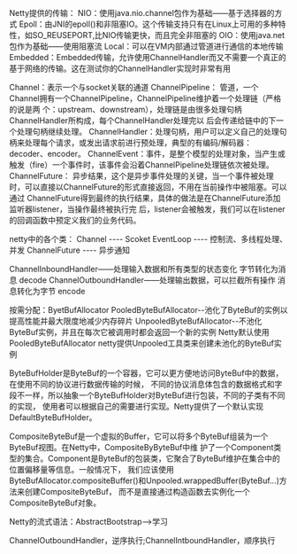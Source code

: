 Netty提供的传输：
NIO：使用java.nio.channel包作为基础——基于选择器的方式
Epoll：由JNI的epoll()和非阻塞IO。这个传输支持只有在Linux上可用的多种特性，如SO_REUSEPORT,比NIO传输更快，而且完全非阻塞的
OIO：使用java.net包作为基础——使用阻塞流
Local：可以在VM内部通过管道进行通信的本地传输
Embedded：Embedded传输，允许使用ChannelHandler而又不需要一个真正的基于网络的传输。这在测试你的ChannelHandler实现时非常有用


Channel：表示一个与socket关联的通道
ChannelPipeline： 管道，一个Channel拥有一个ChannelPipeline，ChannelPipeline维护着一个处理链（严格的说是两 个：upstream、downstream），处理链是由很多处理句柄ChannelHandler所构成，每个ChannelHandler处理完以 后会传递给链中的下一个处理句柄继续处理。
ChannelHandler：处理句柄，用户可以定义自己的处理句柄来处理每个请求，或发出请求前进行预处理，典型的有编码/解码器：decoder、encoder。
ChannelEvent：事件，是整个模型的处理对象，当产生或触发（fire）一个事件时，该事件会沿着ChannelPipeline处理链依次被处理。
ChannelFuture： 异步结果，这个是异步事件处理的关键，当一个事件被处理时，可以直接以ChannelFuture的形式直接返回，不用在当前操作中被阻塞。可以通过 ChannelFuture得到最终的执行结果，具体的做法是在ChannelFuture添加监听器listener，当操作最终被执行完 后，listener会被触发，我们可以在listener的回调函数中预定义我们的业务代码。

netty中的各个类：
Channel ---- Scoket
EventLoop ---- 控制流、多线程处理、并发
ChannelFuture ---- 异步通知

ChannelInboundHandler——处理输入数据和所有类型的状态变化  字节转化为消息 decode
ChannelOutboundHandler——处理输出数据，可以拦截所有操作  消息转化为字节 encode


按需分配：ByetBufAllocator
PooledByteBufAllocator--池化了ByteBuf的实例以提高性能并最大限度地减少内存碎片
UnpooledByteBufAllocator--不池化ByteBuf实例，并且在每次它被调用时都会返回一个新的实例
Netty默认使用PooledByteBufAllocator
netty提供Unpooled工具类来创建未池化的ByteBuf实例


ByteBufHolder是ByteBuf的一个容器，它可以更方便地访问ByteBuf中的数据，在使用不同的协议进行数据传输的时候，
不同的协议消息体包含的数据格式和字段不一样，所以抽象一个ByteBufHolder对ByteBuf进行包装，不同的子类有不同的实现，
使用者可以根据自己的需要进行实现。Netty提供了一个默认实现DefaultByteBufHolder。

CompositeByteBuf是一个虚拟的Buffer，它可以将多个ByteBuf组装为一个ByteBuf视图。在Netty中，CompositeByByteBuf中维
护了一个Component类型的集合。Component是ByteBuf的包装类，它聚合了ByteBuf维护在集合中的位置偏移量等信息。一般情况下，
我们应该使用ByteBufAllocator.compositeBuffer()和Unpooled.wrappedBuffer(ByteBuf...)方法来创建CompositeByteBuf，
而不是直接通过构造函数去实例化一个CompositeByteBuf对象。


Netty的流式语法：AbstractBootstrap-->学习


ChannelOutboundHandler，逆序执行;ChannelIntboundHandler，顺序执行